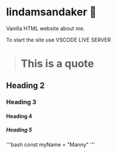 # lindamsandaker 👋

Vanilla HTML website about me.

To start the site use VSCODE LIVE SERVER

> # This is a quote

## Heading 2

### Heading 3

#### Heading 4

##### Heading 5

'''bash
const myName = "Manny"
'''
<!--
**LindaMSandaker/lindamsandaker** is a ✨ _special_ ✨ repository because its `README.md` (this file) appears on your GitHub profile.

Here are some ideas to get you started:

- 🔭 I’m currently working on ...
- 🌱 I’m currently learning ...
- 👯 I’m looking to collaborate on ...
- 🤔 I’m looking for help with ...
- 💬 Ask me about ...
- 📫 How to reach me: ...
- 😄 Pronouns: ...
- ⚡ Fun fact: ...
-->
